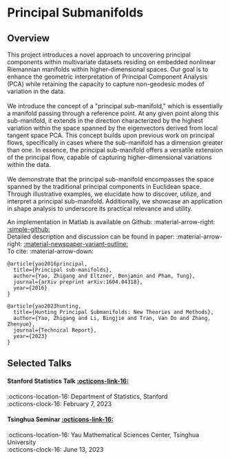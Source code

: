 # Principal Submanifolds
## Overview

<div class="justify-text">
This project introduces a novel approach to uncovering principal components within multivariate datasets residing on embedded nonlinear Riemannian manifolds within higher-dimensional spaces. Our goal is to enhance the geometric interpretation of Principal Component Analysis (PCA) while retaining the capacity to capture non-geodesic modes of variation in the data.
<br><br>
We introduce the concept of a "principal sub-manifold," which is essentially a manifold passing through a reference point. At any given point along this sub-manifold, it extends in the direction characterized by the highest variation within the space spanned by the eigenvectors derived from local tangent space PCA. This concept builds upon previous work on principal flows, specifically in cases where the sub-manifold has a dimension greater than one. In essence, the principal sub-manifold offers a versatile extension of the principal flow, capable of capturing higher-dimensional variations within the data.
<br><br>
We demonstrate that the principal sub-manifold encompasses the space spanned by the traditional principal components in Euclidean space. Through illustrative examples, we elucidate how to discover, utilize, and interpret a principal sub-manifold. Additionally, we showcase an application in shape analysis to underscore its practical relevance and utility.
</div>

An implementation in Matlab is available on Github: :material-arrow-right: <a href="https://github.com/zhigang-yao/submanifold" class="btn-href">:simple-github:</a>  
Detailed description and discussion can be found in paper: :material-arrow-right: <a href="https://arxiv.org/abs/1604.04318" class="btn-href">:material-newspaper-variant-outline:</a>  
To cite: :material-arrow-down:

```
@article{yao2016principal,
  title={Principal sub-manifolds},
  author={Yao, Zhigang and Eltzner, Benjamin and Pham, Tung},
  journal={arXiv preprint arXiv:1604.04318},
  year={2016}
}
```
```
@article{yao2023hunting,
  title={Hunting Principal Submanifolds: New Theories and Methods},
  author={Yao, Zhigang and Li, Bingjie and Tran, Van Do and Zhang, Zhenyue},
  journal={Technical Report},
  year={2023}
}
```

## Selected Talks

#### Stanford Statistics Talk <a href="https://statistics.stanford.edu/events/principal-flow-sub-manifold-and-boundary" class="btn-href">:octicons-link-16:</a>  

:octicons-location-16: Department of Statistics, Stanford    
:octicons-clock-16: February 7, 2023

#### Tsinghua Seminar <a href="https://ymsc.tsinghua.edu.cn/info/1057/3298.htm" class="btn-href">:octicons-link-16:</a> 

:octicons-location-16: Yau Mathematical Sciences Center, Tsinghua University  
:octicons-clock-16: June 13, 2023